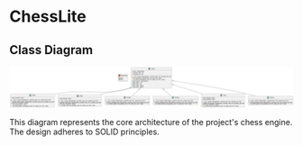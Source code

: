 # ChessLite

## Class Diagram

![Class Diagram](ChessLite/class-diagrams/chess_uml_diagram.png)

This diagram represents the core architecture of the project's chess engine. The design adheres to SOLID principles.

